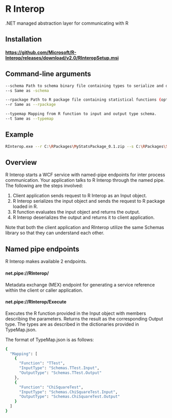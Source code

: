 # R Interop
.NET managed abstraction layer for communicating with R

## Installation
#### <https://github.com/Microsoft/R-Interop/releases/download/v2.0/RInteropSetup.msi>

## Command-line arguments
```sh
--schema Path to schema binary file containing types to serialize and deserialize input data and output data sent to and received from the R package, respectively
--s Same as -schema

--rpackage Path to R package file containing statistical functions (optional if packages are already installed)
--r Same as --rpackage

--typemap Mapping from R function to input and output type schema.
--t Same as --typemap
```

## Example
```sh
RInterop.exe --r C:\RPackages\MyStatsPackage_0.1.zip --s C:\RPackages\Schemas.dll --t C:\RPackages\TypeMap.json
```

## Overview
R Interop starts a WCF service with named-pipe endpoints for inter process communication. Your application talks to R Interop through the named pipe. The following are the steps involved:
1. Client application sends request to R Interop as an Input object.
2. R Interop serializes the input object and sends the request to R package loaded in R.
3. R function evaluates the input object and returns the output.
4. R Interop deserializes the output and returns it to client application.

Note that both the client application and RInterop utilize the same Schemas library so that they can understand each other.

## Named pipe endpoints
R Interop makes available 2 endpoints.

#### net.pipe://RInterop/
Metadata exchange (MEX) endpoint for generating a service reference within the client or caller application.

#### net.pipe://RInterop/Execute
Executes the R function provided in the Input object with members describing the parameters. Returns the result as the corresponding Output type. The types are as described in the dictionaries provided in TypeMap.json.

The format of TypeMap.json is as follows:

```sh
{
  "Mapping": [
    {
      "Function": "TTest",
      "InputType": "Schemas.TTest.Input",
      "OutputType": "Schemas.TTest.Output"
    },
    {
      "Function": "ChiSquareTest",
      "InputType": "Schemas.ChiSquareTest.Input",
      "OutputType": "Schemas.ChiSquareTest.Output"
    }
  ]
}
```
